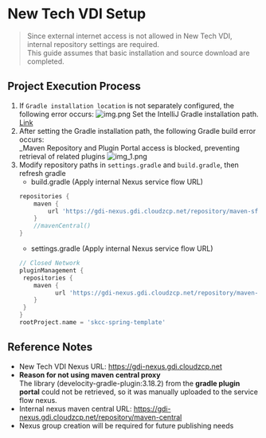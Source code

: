 # New Tech VDI Setup
>
> Since external internet access is not allowed in New Tech VDI,  
> internal repository settings are required.  
> This guide assumes that basic installation and source download are completed.

## Project Execution Process

1. If `Gradle installation location` is not separately configured, the following error occurs:
    ![img.png](images/install/new-tech-vdi-error1.png)
    Set the IntelliJ Gradle installation path. [Link](./910-install-basic-guide_en#4-gradle-installation-and-setup)
2. After setting the Gradle installation path, the following Gradle build error occurs:  
   _Maven Repository and Plugin Portal access is blocked, preventing retrieval of related plugins
   ![img_1.png](images/install/new-tech-vdi-error2.png)
3. Modify repository paths in `settings.gradle` and `build.gradle`, then refresh gradle
   - build.gradle (Apply internal Nexus service flow URL)
    ```groovy
    repositories {
        maven {
            url 'https://gdi-nexus.gdi.cloudzcp.net/repository/maven-sflowsla-group'
        }
        //mavenCentral()
    }
    ```
   - settings.gradle (Apply internal Nexus service flow URL)
    ```groovy
    // Closed Network
    pluginManagement {
     repositories {
        maven {
              url 'https://gdi-nexus.gdi.cloudzcp.net/repository/maven-sflowsla-group'
        }
     }
    }
    rootProject.name = 'skcc-spring-template'
    ```

## Reference Notes
- New Tech VDI Nexus URL: https://gdi-nexus.gdi.cloudzcp.net
- **Reason for not using maven central proxy**  
  The library (develocity-gradle-plugin:3.18.2) from the **gradle plugin portal** could not be retrieved, so it was manually uploaded to the service flow nexus.  
- Internal nexus maven central URL: https://gdi-nexus.gdi.cloudzcp.net/repository/maven-central  
- Nexus group creation will be required for future publishing needs 